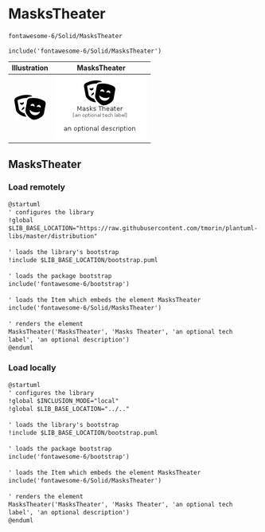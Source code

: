 # MasksTheater


```text
fontawesome-6/Solid/MasksTheater
```

```text
include('fontawesome-6/Solid/MasksTheater')
```



| Illustration | MasksTheater |
| :---: | :---: |
| ![illustration for Illustration](../../fontawesome-6/Solid/MasksTheater.png) | ![illustration for MasksTheater](../../fontawesome-6/Solid/MasksTheater.Local.png) |




## MasksTheater

### Load remotely
```plantuml
@startuml
' configures the library
!global $LIB_BASE_LOCATION="https://raw.githubusercontent.com/tmorin/plantuml-libs/master/distribution"

' loads the library's bootstrap
!include $LIB_BASE_LOCATION/bootstrap.puml

' loads the package bootstrap
include('fontawesome-6/bootstrap')

' loads the Item which embeds the element MasksTheater
include('fontawesome-6/Solid/MasksTheater')

' renders the element
MasksTheater('MasksTheater', 'Masks Theater', 'an optional tech label', 'an optional description')
@enduml
```

### Load locally
```plantuml
@startuml
' configures the library
!global $INCLUSION_MODE="local"
!global $LIB_BASE_LOCATION="../.."

' loads the library's bootstrap
!include $LIB_BASE_LOCATION/bootstrap.puml

' loads the package bootstrap
include('fontawesome-6/bootstrap')

' loads the Item which embeds the element MasksTheater
include('fontawesome-6/Solid/MasksTheater')

' renders the element
MasksTheater('MasksTheater', 'Masks Theater', 'an optional tech label', 'an optional description')
@enduml
```

